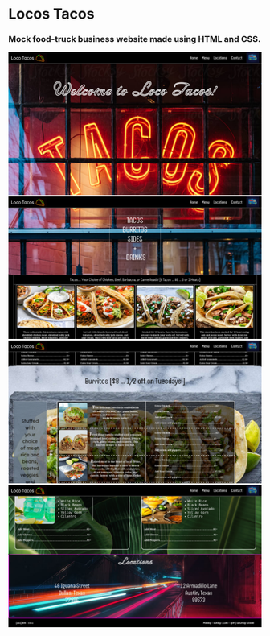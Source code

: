 # Locos Tacos
### Mock food-truck business website made using HTML and CSS.

![Screen1](./images/Screen1.png)
![Screen2](./images/Screen2.png)
![Screen3](./images/Screen3.png)
![Screen4](./images/Screen4.png)
